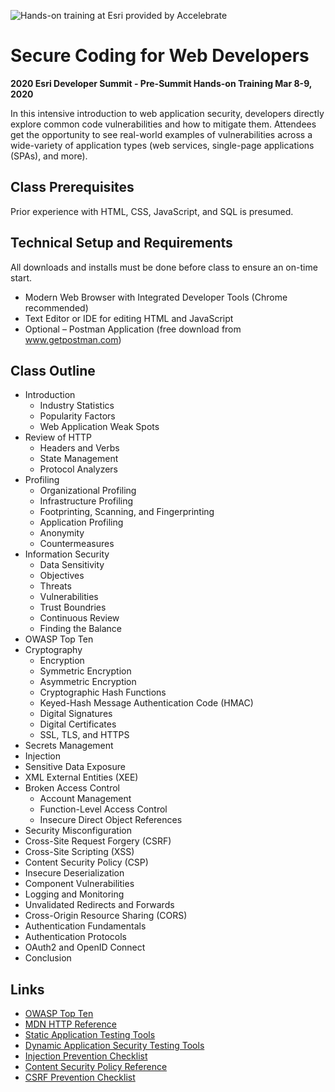 ![Hands-on training at Esri provided by Accelebrate](https://deivu67oka01d.cloudfront.net/esri/esri_accelebrate4.jpg)

# Secure Coding for Web Developers
**2020 Esri Developer Summit - Pre-Summit Hands-on Training Mar 8-9, 2020**

In this intensive introduction to web application security, developers directly explore common code vulnerabilities and how to mitigate them. Attendees get the opportunity to see real-world examples of vulnerabilities across a wide-variety of application types (web services, single-page applications (SPAs), and more).

## Class Prerequisites

Prior experience with HTML, CSS, JavaScript, and SQL is presumed.

## Technical Setup and Requirements

All downloads and installs must be done before class to ensure an on-time start.

- Modern Web Browser with Integrated Developer Tools (Chrome recommended)
- Text Editor or IDE for editing HTML and JavaScript
- Optional – Postman Application (free download from www.getpostman.com)

## Class Outline
- Introduction
  - Industry Statistics
  - Popularity Factors
  - Web Application Weak Spots
- Review of HTTP 
  - Headers and Verbs
  - State Management
  - Protocol Analyzers
- Profiling
  - Organizational Profiling
  - Infrastructure Profiling
  - Footprinting, Scanning, and Fingerprinting
  - Application Profiling
  - Anonymity
  - Countermeasures
- Information Security
  - Data Sensitivity
  - Objectives
  - Threats
  - Vulnerabilities
  - Trust Boundries
  - Continuous Review
  - Finding the Balance
- OWASP Top Ten 
- Cryptography
  - Encryption
  - Symmetric Encryption
  - Asymmetric Encryption
  - Cryptographic Hash Functions
  - Keyed-Hash Message Authentication Code (HMAC)
  - Digital Signatures
  - Digital Certificates
  - SSL, TLS, and HTTPS
- Secrets Management
- Injection
- Sensitive Data Exposure
- XML External Entities (XEE)
- Broken Access Control
  - Account Management
  - Function-Level Access Control
  - Insecure Direct Object References
- Security Misconfiguration
- Cross-Site Request Forgery (CSRF)
- Cross-Site Scripting (XSS)
- Content Security Policy (CSP)
- Insecure Deserialization
- Component Vulnerabilities
- Logging and Monitoring
- Unvalidated Redirects and Forwards
- Cross-Origin Resource Sharing (CORS)
- Authentication Fundamentals
- Authentication Protocols
- OAuth2 and OpenID Connect
- Conclusion

## Links
- [OWASP Top Ten](https://www.owasp.org/index.php/Category:OWASP_Top_Ten_Project)
- [MDN HTTP Reference](https://developer.mozilla.org/en-US/docs/Web/HTTP)
- [Static Application Testing Tools](https://www.owasp.org/index.php/Source_Code_Analysis_Tools)
- [Dynamic Application Security Testing Tools](https://www.owasp.org/index.php/Category:Vulnerability_Scanning_Tools)
- [Injection Prevention Checklist](https://www.owasp.org/index.php/Web_Application_Security_Testing_Cheat_Sheet)
- [Content Security Policy Reference](https://content-security-policy.com)
- [CSRF Prevention Checklist](https://www.owasp.org/index.php/Cross-Site_Request_Forgery_(CSRF)_Prevention_Cheat_Sheet)
